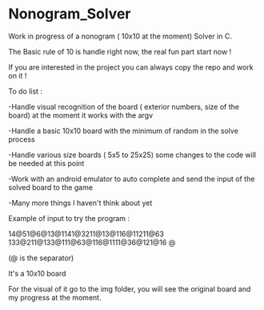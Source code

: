 # Nonogram_Solver

Work in progress of a nonogram ( 10x10 at the moment) Solver in C.

The Basic rule of 10 is handle right now, the real fun part start now !

If you are interested in the project you can always copy the repo and work on it !


To do list :

-Handle visual recognition of the board ( exterior numbers, size of the board) at the moment it works with the argv

-Handle a basic 10x10 board with the minimum of random in the solve process

-Handle various size boards ( 5x5 to 25x25) some changes to the code will be needed at this point

-Work with an android emulator to auto complete and send the input of the solved board to the game

-Many more things I haven't think about yet


Example of input to try the program :

14@51@6@13@1141@3211@13@116@11211@63 133@211@133@111@63@116@1111@36@121@16 @

(@ is the separator)

It's a 10x10 board

For the visual of it go to the img folder, you will see the original board and my progress at the moment.
